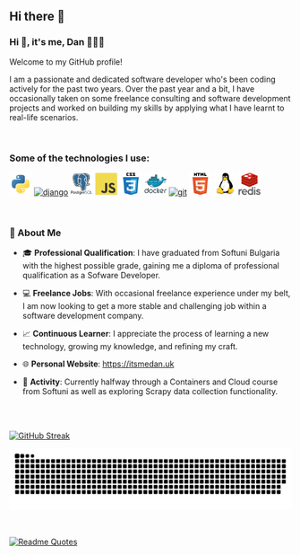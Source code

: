 ## Hi there 👋

<!--
**Dan-Mihaylov/Dan-Mihaylov** is a ✨ _special_ ✨ repository because its `README.md` (this file) appears on your GitHub profile.

Here are some ideas to get you started:

- 🔭 I’m currently working on ...
- 🌱 I’m currently learning ...
- 👯 I’m looking to collaborate on ...
- 🤔 I’m looking for help with ...
- 💬 Ask me about ...
- 📫 How to reach me: ...
- 😄 Pronouns: ...
- ⚡ Fun fact: ...
-->


### Hi 👋, it's me, Dan 👨🏻‍💻
Welcome to my GitHub profile! 

I am a passionate and dedicated software developer who's been coding actively for the past two years. Over the past year and a bit, I have occasionally taken on some freelance consulting and software development projects and worked on building my skills by applying what I have learnt to real-life scenarios.

<br>

<h3 align="left">Some of the technologies I use:</h3>
<p align="left"> 
  <a href="https://www.python.org" target="_blank" rel="noreferrer"> <img src="https://raw.githubusercontent.com/devicons/devicon/master/icons/python/python-original.svg" alt="python" width="40" height="40"/></a>
  <a href="https://www.djangoproject.com/" target="_blank" rel="noreferrer"> <img src="https://cdn.worldvectorlogo.com/logos/django.svg" alt="django" width="40" height="40"/></a>
  <a href="https://www.postgresql.org" target="_blank" rel="noreferrer"> <img src="https://raw.githubusercontent.com/devicons/devicon/master/icons/postgresql/postgresql-original-wordmark.svg" alt="postgresql" width="40" height="40"/></a>
  <a href="https://developer.mozilla.org/en-US/docs/Web/JavaScript" target="_blank" rel="noreferrer"> <img src="https://raw.githubusercontent.com/devicons/devicon/master/icons/javascript/javascript-original.svg" alt="javascript" width="40" height="40"/></a>
  <a href="https://www.w3schools.com/css/" target="_blank" rel="noreferrer"> <img src="https://raw.githubusercontent.com/devicons/devicon/master/icons/css3/css3-original-wordmark.svg" alt="css3" width="40" height="40"/></a>
  <a href="https://www.docker.com/" target="_blank" rel="noreferrer"> <img src="https://raw.githubusercontent.com/devicons/devicon/master/icons/docker/docker-original-wordmark.svg" alt="docker" width="40" height="40"/></a>
  <a href="https://git-scm.com/" target="_blank" rel="noreferrer"> <img src="https://www.vectorlogo.zone/logos/git-scm/git-scm-icon.svg" alt="git" width="40" height="40"/></a>
  <a href="https://www.w3.org/html/" target="_blank" rel="noreferrer"> <img src="https://raw.githubusercontent.com/devicons/devicon/master/icons/html5/html5-original-wordmark.svg" alt="html5" width="40" height="40"/></a>
  <a href="https://www.linux.org/" target="_blank" rel="noreferrer"> <img src="https://raw.githubusercontent.com/devicons/devicon/master/icons/linux/linux-original.svg" alt="linux" width="40" height="40"/></a>
  <a href="https://redis.io" target="_blank" rel="noreferrer"> <img src="https://raw.githubusercontent.com/devicons/devicon/master/icons/redis/redis-original-wordmark.svg" alt="redis" width="40" height="40"/></a> </p>

<br>


### 📢 About Me
- 🎓 **Professional Qualification**: I have graduated from Softuni Bulgaria with the highest possible grade, gaining me a diploma of professional qualification as a Sofware Developer.
  
- 💻 **Freelance Jobs**: With occasional freelance experience under my belt, I am now looking to get a more stable and challenging job within a software development company.
  
- 📈 **Continuous Learner**: I appreciate the process of learning a new technology, growing my knowledge, and refining my craft.
  
- 🌐 **Personal Website**: <a href="https://itsmedan.uk">https://itsmedan.uk</a>

- 🎯 **Activity**: Currently halfway through a Containers and Cloud course from Softuni as well as exploring Scrapy data collection functionality.

<br>

<br>


[![GitHub Streak](http://github-readme-streak-stats.herokuapp.com?user=Dan-Mihaylov&theme=dark&background=000000)](https://git.io/streak-stats)


![Snake animation](https://github.com/Dan-Mihaylov/Dan-Mihaylov.github.io/blob/output/github-contribution-grid-snake.svg)

<br>

[![Readme Quotes](https://quotes-github-readme.vercel.app/api?type=horizontal&theme=dracula)](https://github.com/piyushsuthar/github-readme-quotes)


